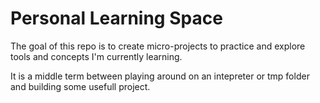 # Personal Learning Space

The goal of this repo is to create micro-projects to practice and explore tools and concepts I'm currently learning.

It is a middle term between playing around on an intepreter or tmp folder and building some usefull project.
